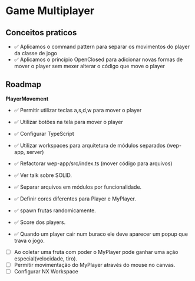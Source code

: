 # Game Multiplayer

## Conceitos praticos

- ✅ Aplicamos o command pattern para separar os movimentos do player da classe de jogo
- ✅ Aplicamos o princípio OpenClosed para adicionar novas formas de mover o player sem mexer alterar o código que move o player

## Roadmap

**PlayerMovement**

- ✅ Permitir utilizar teclas a,s,d,w para mover o player
- ✅ Utilizar botões na tela para mover o player

- ✅ Configurar TypeScript
- ✅ Utilizar workspaces para arquitetura de módulos separados (wep-app, server)
- ✅ Refactorar wep-app/src/index.ts (mover código para arquivos)
- ✅ Ver talk sobre SOLID.
- ✅ Separar arquivos em módulos por funcionalidade.
- ✅ Definir cores diferentes para Player e MyPlayer.
- ✅ spawn frutas randomicamente.
- ✅ Score dos players.
- ✅ Quando um player cair num buraco ele deve aparecer um popup que trava o jogo.
- [ ] Ao coletar uma fruta com poder o MyPlayer pode ganhar uma ação especial(velocidade, tiro).
- [ ] Permitir movimentação do MyPlayer através do mouse no canvas.
- [ ] Configurar NX Workspace